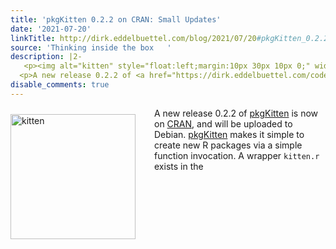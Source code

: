 ```yaml
---
title: 'pkgKitten 0.2.2 on CRAN: Small Updates'
date: '2021-07-20'
linkTitle: http://dirk.eddelbuettel.com/blog/2021/07/20#pkgKitten_0.2.2
source: 'Thinking inside the box   '
description: |2-
   <p><img alt="kitten" style="float:left;margin:10px 30px 10px 0;" width="200" src="http://2.bp.blogspot.com/-rUsj-zdsAls/UY81UzuYHsI/AAAAAAAAAJA/QMiiNxYuvdI/s1600/burmilla-kitten.png"/></p>
  <p>A new release 0.2.2 of <a href="https://dirk.eddelbuettel.com/code/pkgkitten.html">pkgKitten</a> is now on <a href="https://cran.r-project.org">CRAN</a>, and will be uploaded to Debian. <a href="https://dirk.eddelbuettel.com/code/pkgkitten.html">pkgKitten</a> makes it simple to create new R packages via a simple function invocation. A wrapper <code>kitten.r</code> exists in the <a href="https://dirk.edde ...
disable_comments: true
---
```

 <p><img alt="kitten" style="float:left;margin:10px 30px 10px 0;" width="200" src="http://2.bp.blogspot.com/-rUsj-zdsAls/UY81UzuYHsI/AAAAAAAAAJA/QMiiNxYuvdI/s1600/burmilla-kitten.png"/></p>
<p>A new release 0.2.2 of <a href="https://dirk.eddelbuettel.com/code/pkgkitten.html">pkgKitten</a> is now on <a href="https://cran.r-project.org">CRAN</a>, and will be uploaded to Debian. <a href="https://dirk.eddelbuettel.com/code/pkgkitten.html">pkgKitten</a> makes it simple to create new R packages via a simple function invocation. A wrapper <code>kitten.r</code> exists in the <a href="https://dirk.edde ...
